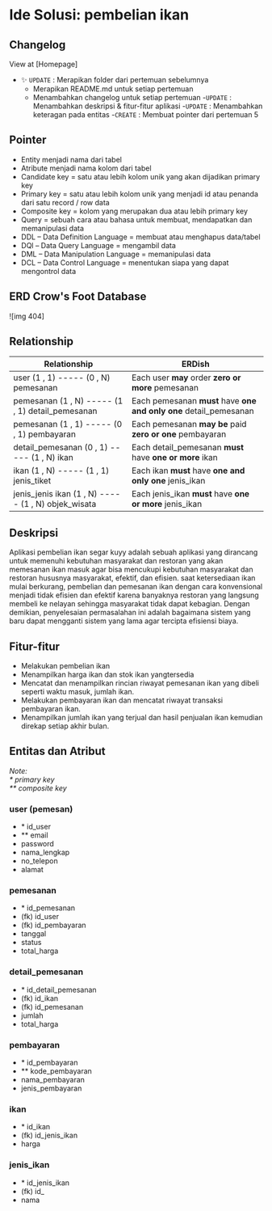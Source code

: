 # Ide Solusi: pembelian ikan 

## Changelog
View at [Homepage]
- ✨ `UPDATE` : Merapikan folder dari pertemuan  sebelumnya
  - Merapikan README.md untuk setiap pertemuan
  - Menambahkan changelog untuk setiap pertemuan
-`UPDATE` : Menambahkan deskripsi & fitur-fitur aplikasi
-`UPDATE` : Menambahkan keteragan pada entitas
-`CREATE` : Membuat pointer dari pertemuan 5

## Pointer
- Entity menjadi nama dari tabel
- Atribute menjadi nama kolom dari tabel
- Candidate key = satu atau lebih kolom unik yang akan dijadikan primary key
- Primary key = satu atau lebih kolom unik yang menjadi id atau penanda dari satu record / row data
- Composite key = kolom yang merupakan dua atau lebih primary key
- Query = sebuah cara atau bahasa untuk membuat, mendapatkan dan memanipulasi data
- DDL – Data Definition Language = membuat atau menghapus data/tabel
- DQl – Data Query Language = mengambil data
- DML – Data Manipulation Language = memanipulasi data
- DCL – Data Control Language = menentukan siapa yang dapat mengontrol data

## ERD Crow's Foot  Database
![img 404]

## Relationship
|Relationship| ERDish|
|------------|--------|
| user (1 , 1) ----- (0 , N) pemesanan | Each user **may** order **zero or more** pemesanan |
| pemesanan (1 , N) ----- (1 , 1) detail_pemesanan | Each pemesanan **must** have **one and only one** detail_pemesanan |
| pemesanan (1 , 1) ----- (0 , 1) pembayaran | Each pemesanan **may be** paid **zero or one** pembayaran |
| detail_pemesanan (0 , 1) ----- (1 , N) ikan | Each detail_pemesanan **must** have  **one or more** ikan ||
| ikan (1 , N) ----- (1 , 1) jenis_tiket | Each ikan **must** have **one and only one** jenis_ikan |
| jenis_jenis ikan (1 , N) ----- (1 , N) objek_wisata | Each jenis_ikan **must** have **one or more** jenis_ikan |

## Deskripsi
Aplikasi pembelian ikan segar kuyy adalah sebuah aplikasi yang dirancang untuk memenuhi kebutuhan masyarakat dan restoran yang akan memesanan ikan masuk agar bisa mencukupi kebutuhan masyarakat dan restoran hususnya masyarakat, efektif, dan efisien. saat ketersediaan ikan mulai berkurang, pembelian dan pemesanan ikan dengan cara konvensional menjadi tidak efisien dan efektif karena banyaknya restoran yang langsung membeli ke nelayan sehingga masyarakat tidak dapat kebagian. Dengan demikian, penyelesaian permasalahan ini adalah bagaimana sistem yang baru dapat mengganti sistem yang lama agar tercipta efisiensi biaya.

## Fitur-fitur
- Melakukan pembelian ikan
- Menampilkan harga ikan dan stok ikan yangtersedia
- Mencatat dan menampilkan rincian riwayat pemesanan ikan yang dibeli seperti waktu masuk, jumlah ikan.
- Melakukan pembayaran ikan dan mencatat riwayat transaksi pembayaran ikan.
- Menampilkan jumlah ikan yang terjual dan hasil penjualan ikan kemudian direkap setiap akhir bulan.


## Entitas dan Atribut

_Note:_  
_\* primary key_  
_\** composite key_

### user (pemesan)
- \* id_user
- \** email
- password
- nama_lengkap
- no_telepon
- alamat


### pemesanan
- \* id_pemesanan
- (fk) id_user
- (fk) id_pembayaran
- tanggal
- status
- total_harga

### detail_pemesanan
- \* id_detail_pemesanan
- (fk) id_ikan
- (fk) id_pemesanan
- jumlah
- total_harga

### pembayaran
- \* id_pembayaran
- \** kode_pembayaran
- nama_pembayaran
- jenis_pembayaran

### ikan
- \* id_ikan
- (fk) id_jenis_ikan
- harga

### jenis_ikan
- \* id_jenis_ikan
- (fk) id_
- nama




